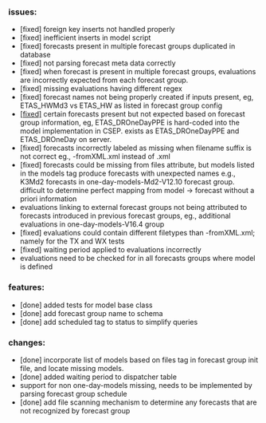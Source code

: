 ### issues:
* [fixed] foreign key inserts not handled properly
* [fixed] inefficient inserts in model script
* [fixed] forecasts present in multiple forecast groups duplicated in database
* [fixed] not parsing forecast meta data correctly
* [fixed] when forecast is present in multiple forecast groups, evaluations are incorrectly expected from each forecast 
group.
* [fixed] missing evaluations having different regex
* [fixed] forecast names not being properly created if inputs present, eg, ETAS_HWMd3 vs ETAS_HW as listed in forecast 
group config
* [\[fixed\]](https://github.com/wsavran/csep_db/pull/11) certain forecasts present but not expected based on forecast group information, eg, ETAS_DROneDayPPE is 
hard-coded into the model implementation in CSEP. exists as ETAS_DROneDayPPE and ETAS_DROneDay on server.
* [fixed] forecasts incorrectly labeled as missing when filename suffix is not correct eg., -fromXML.xml instead of 
.xml
* [fixed] forecasts could be missing from files attribute, but models listed in the models tag produce forecasts with 
unexpected names e.g., K3Md2 forecasts in one-day-models-Md2-V12.10 forecast group. difficult to determine perfect mapping
from model -> forecast without a priori information
* evaluations linking to external forecast groups not being attributed to forecasts introduced in previous forecast 
groups, eg., additional evaluations in one-day-models-V16.4 group
* [fixed] evaluations could contain different filetypes than -fromXML.xml; namely for the TX and WX tests
* [fixed] waiting period applied to evaluations incorrectly
* evaluations need to be checked for in all forecasts groups where model is defined
 
### features:
* [done] added tests for model base class
* [done] add forecast group name to schema
* [done] add scheduled tag to status to simplify queries
 
### changes:
* [done] incorporate list of models based on files tag in forecast group init file, and locate missing models.
* [done] added waiting period to dispatcher table
* support for non one-day-models missing, needs to be implemented by parsing forecast group schedule
* [done] add file scanning mechanism to determine any forecasts that are not recognized by forecast group



